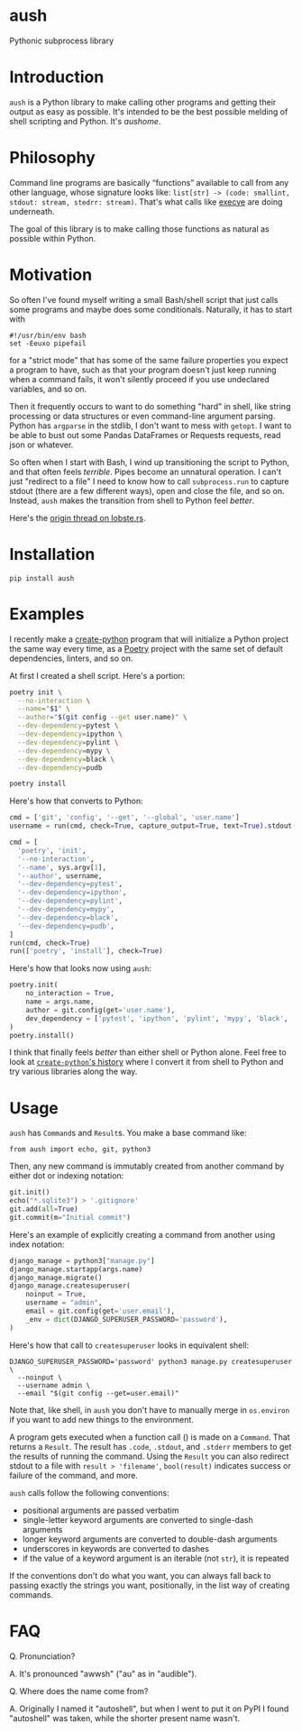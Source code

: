 # aush

Pythonic subprocess library

# Introduction

`aush` is a Python library to make calling other programs and getting their output as easy as possible. It's intended to be the best possible melding of shell scripting and Python. It's *aushome*.

# Philosophy

Command line programs are basically “functions” available to call from any other language, whose signature looks like: `list[str] -> (code: smallint, stdout: stream, stedrr: stream)`. That's what calls like [execve](https://linux.die.net/man/2/execve) are doing underneath.

The goal of this library is to make calling those functions as natural as possible within Python.

# Motivation

So often I've found myself writing a small Bash/shell script that just calls some programs and maybe does some conditionals. Naturally, it has to start with

```
#!/usr/bin/env bash
set -Eeuxo pipefail
```

for a "strict mode" that has some of the same failure properties you expect a program to have, such as that your program doesn't just keep running when a command fails, it won't silently proceed if you use undeclared variables, and so on.

Then it frequently occurs to want to do something "hard" in shell, like string processing or data structures or even command-line argument parsing.
Python has `argparse` in the stdlib, I don't want to mess with `getopt`.
I want to be able to bust out some Pandas DataFrames or Requests requests, read json or whatever.

So often when I start with Bash, I wind up transitioning the script to Python, and that often feels *terrible*.
Pipes become an unnatural operation.
I can't just "redirect to a file" I need to know how to call `subprocess.run` to capture stdout (there are a few different ways), open and close the file, and so on.
Instead, `aush` makes the transition from shell to Python feel *better*.

Here's the [origin thread on lobste.rs](https://lobste.rs/s/p1hict/zxpy_tool_for_shell_scripting_python#c_agohpx).

# Installation

```pip install aush```

# Examples

I recently make a [create-python](https://github.com/kbd/setup/blob/master/HOME/bin/create-python) program that will initialize a Python project the same way every time, as a [Poetry](https://python-poetry.org/) project with the same set of default dependencies, linters, and so on.

At first I created a shell script. Here's a portion:

```bash
poetry init \
  --no-interaction \
  --name="$1" \
  --author="$(git config --get user.name)" \
  --dev-dependency=pytest \
  --dev-dependency=ipython \
  --dev-dependency=pylint \
  --dev-dependency=mypy \
  --dev-dependency=black \
  --dev-dependency=pudb

poetry install
```

Here's how that converts to Python:

```python
cmd = ['git', 'config', '--get', '--global', 'user.name']
username = run(cmd, check=True, capture_output=True, text=True).stdout.strip()

cmd = [
  'poetry', 'init',
  '--no-interaction',
  '--name', sys.argv[1],
  '--author', username,
  '--dev-dependency=pytest',
  '--dev-dependency=ipython',
  '--dev-dependency=pylint',
  '--dev-dependency=mypy',
  '--dev-dependency=black',
  '--dev-dependency=pudb',
]
run(cmd, check=True)
run(['poetry', 'install'], check=True)
```

Here's how that looks now using `aush`:

```python
poetry.init(
    no_interaction = True,
    name = args.name,
    author = git.config(get='user.name'),
    dev_dependency = ['pytest', 'ipython', 'pylint', 'mypy', 'black', 'pudb'],
)
poetry.install()
```

I think that finally feels *better* than either shell or Python alone. Feel free to look at [`create-python`'s history](https://github.com/kbd/setup/commits/master/HOME/bin/create-python) where I convert it from shell to Python and try various libraries along the way.

# Usage

`aush` has `Command`s and `Result`s. You make a base command like:

```
from aush import echo, git, python3
```

Then, any new command is immutably created from another command by either dot or indexing notation:

```python
git.init()
echo("*.sqlite3") > '.gitignore'
git.add(all=True)
git.commit(m="Initial commit")
```

Here's an example of explicitly creating a command from another using index notation:

```python
django_manage = python3["manage.py"]
django_manage.startapp(args.name)
django_manage.migrate()
django_manage.createsuperuser(
    noinput = True,
    username = "admin",
    email = git.config(get='user.email'),
    _env = dict(DJANGO_SUPERUSER_PASSWORD='password'),
)
```

Here's how that call to `createsuperuser` looks in equivalent shell:

```shell
DJANGO_SUPERUSER_PASSWORD='password' python3 manage.py createsuperuser \
  --noinput \
  --username admin \
  --email "$(git config --get=user.email)"
```

Note that, like shell, in `aush` you don't have to manually merge in `os.environ` if you want to add new things to the environment.

A program gets executed when a function call () is made on a `Command`.
That returns a `Result`.
The result has `.code`, `.stdout`, and `.stderr` members to get the results of running the command.
Using the `Result` you can also redirect stdout to a file with `result > 'filename'`, `bool(result)` indicates success or failure of the command, and more.

`aush` calls follow the following conventions:

- positional arguments are passed verbatim
- single-letter keyword arguments are converted to single-dash arguments
- longer keyword arguments are converted to double-dash arguments
- underscores in keywords are converted to dashes
- if the value of a keyword argument is an iterable (not `str`), it is repeated

If the conventions don't do what you want, you can always fall back to passing exactly the strings you want, positionally, in the list way of creating commands.

# FAQ

Q. Pronunciation?

A. It's pronounced "awwsh" ("au" as in "audible").

Q. Where does the name come from?

A. Originally I named it "autoshell", but when I went to put it on PyPI I found "autoshell" was taken, while the shorter present name wasn't.
